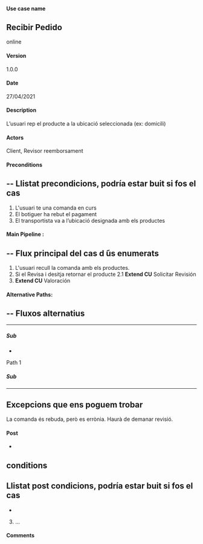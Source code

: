 #### Use case name
Recibir Pedido
-
online
#### Version
1.0.0
#### Date
27/04/2021
#### Description
L’usuari rep el producte a la ubicació seleccionada (ex: domicili)
#### Actors
Client, Revisor reemborsament
#### Preconditions
--
Llistat precondicions, podría
estar buit si fos el cas
--
1. L'usuari te una comanda en curs
2. El botiguer ha rebut el pagament
3. El transportista va a l’ubicació designada amb els productes
 
#### Main Pipeline :
--
Flux principal del cas d ́ús enumerats
--
1. L'usuari recull la comanda amb els productes.
2. Si el Revisa i desitja retornar el producte
2.1 **Extend CU** Solicitar Revisión
3. **Extend CU** Valoración 
#### Alternative Paths:
--
Fluxos alternatius
--
---
##### Sub
-
Path 1
##### Sub
---
Excepcions que ens poguem trobar
--
La comanda és rebuda, però es errònia. Haurà de demanar revisió.
#### Post
-
conditions
--
Llistat post condicions, podría estar buit si fos el cas
--
-
3. ...
#### Comments
